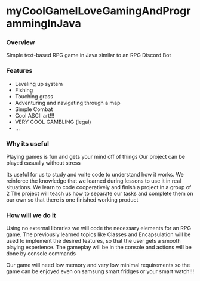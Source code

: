 # myCoolGameILoveGamingAndProgrammingInJava

### Overview
Simple text-based RPG game in Java similar to an RPG Discord Bot

### Features
- Leveling up system
- Fishing
- Touching grass
- Adventuring and navigating through a map
- Simple Combat
- Cool ASCII art!!!
- VERY COOL GAMBLING (legal)
- ...

### Why its useful
Playing games is fun and gets your mind off of things
Our project can be played casually without stress

Its useful for us to study and write code to understand how it works.
We reinforce the knowledge that we learned during lessons to use it in real situations.
We learn to code cooperatively and finish a project in a group of 2
The project will teach us how to separate our tasks and complete them on our own so that there is one finished working product

### How will we do it
Using no external libraries we will code the necessary elements for an RPG game.
The previously learned topics like Classes and Encapsulation will be used to implement the desired features, so that the user gets a smooth playing experience.
The gameplay will be in the console and actions will be done by console commands


Our game will need low memory and very low minimal requirements so the game can be enjoyed even on samsung smart fridges or your smart watch!!!

